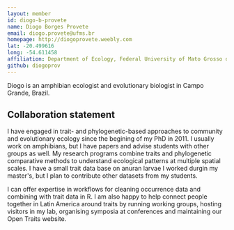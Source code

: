```yaml
---
layout: member
id: diogo-b-provete
name: Diogo Borges Provete
email: diogo.provete@ufms.br
homepage: http://diogoprovete.weebly.com
lat: -20.499616
long: -54.611458
affiliation: Department of Ecology, Federal University of Mato Grosso do Sul, Campo Grande, MS, Brazil 
github: diogoprov
---
```


Diogo is an amphibian ecologist and evolutionary biologist in Campo Grande, Brazil. 

## Collaboration statement
I have engaged in trait- and phylogenetic-based approaches to community and evolutionary ecology since the begining of my PhD in 2011. I usually work on amphibians, but I have papers and advise students with other groups as well. My research programs combine traits and phylogenetic  comparative methods to understand ecological patterns at multiple spatial scales. I have a small trait data base on anuran larvae I worked durgin my master's, but I plan to contribute other datasets from my students. 

I can offer expertise in workflows for cleaning occurrence data and combining with trait data in R. I am also happy to help connect people together in Latin America around traits by running working groups, hosting visitors in my lab, organising symposia at conferences and maintaining our Open Traits website.

